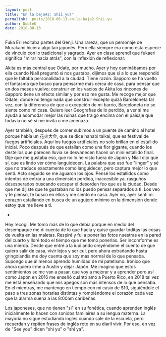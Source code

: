 ```yaml
---
layout: post
title: "En la baja#2: Shii yu!"
permalink: _posts/2018-08-13-en-la-baja2-Shii-yu
author: DobleU
date: 2018-08-13
---
```

Fuka Eri recitaba partes del Genji. Una rareza, que un personaje de Murakami hiciera algo tan japonés. Pero ella siempre era como esta especie de vínculo con lo tradicional y sagrado. Ayer en clase aprendí que fukaeri significa "mirar hacia atrás", con la inflexión de reflexionar.

Akita es más central que Odate, por mucho. Ayer y hoy caminábamos por ella cuando Niall preguntó si nos gustaba, dijimos que sí a lo que respondió que le faltaba personalidad a la ciudad. Tiene razón. Sapporo se ha vuelto el fantasma que busco para pensarme más cerca de casa, para pensar que en dos meses vuelvo; construir en los vacíos de Akita los rincones de Sapporo tiene un efecto similar y por eso me gusta. Me recoge mejor que Odate, donde no tengo nada que construir excepto quizá Barceloneta tal vez, con la diferencia de que a excepción de mi barrio, Barceloneta no se siente como mi casa. Quiero leer Geografías de lo perdido, a ver si me ayuda a acomodar mejor las ruinas que traigo encima con el paisaje que todavía no sé si me invita o me amenaza.

Ayer también, después de comer subimos a un puente de camino al hotel porque había un 花火大会, que se dice hanabi taikai, que es festival de fuegos artificiales. Aquí los fuegos artificiales no solo brillan en el estallido inicial. Poco después de que estallan como una flor gigante, cuando los destellos que parecen lluvia se desvanecen hacen un mini estallido final. Dije que me gustaba eso, que no lo he visto fuera de Japón y Niall dijo que sí, que es lindo ver cómo languidecen. La palabra que usó fue "linger" y sé que no traduce exactamente como languidecer, pero captura mejor lo que sentí. Acto seguido se me aguaron los ojos. Pensé los estallidos como intentos de entrar a una dimensión perdida, inaccesible ya, rasguños desesperados buscando escapar el desorden feo que es la ciudad. Desde que me dijiste que te gustaban no los puedo pensar separados a ti. Los veo y te pienso, te busco en ellos y me siento en casa. Ayer no, ayer sentí mi corazón estallando en busca de un agujero mínimo en la dimensión donde estoy que me lleve a ti.

*

Hoy recogí. Me tomó más de lo que debía porque en medio del desempaque me di cuenta de lo que hacía y quise guardar toditas las cosas de vuelta en las maletas. Respiré y fui a poner las fotos nuestras en la pared del cuarto y lloré todo el tiempo que me tomó ponerlas. Ser incomforme es una mierda. Desde que entré a la iupi ando creyéndome el cuento de que quiero salir de casa, vivir lejos y ser cul, pero ahora  extrañando hasta gringolandia me doy cuenta que soy más normal de lo que pensaba. Supongo que al menos aprendo humildad de mi patetismo. Irónico que ahora quiero irme a Austin y dejar Japón. Me imagino que estos sentimientos se me van a pasar, que voy a mejorar y a aprender pero así como Japón en 2016 me enseñó cuánto amo a Puerto Rico, en 2018 tal vez me está enseñando que mis apegos son más intensos de lo que pensaba. En el mientras, me mantengo en tiempo con mi casio de $10, siguiéndole el paso a tres zonas horarias distintas y rompiéndome el corazón cada vez que la alarma suena a las 8:00am caribeñas.

Los japoneses, que no tienen "si" en su fonética, cuando aprenden inglés inicialmente lo hacen con sonidos familaires a su lengua materna. La mayoría no sigue estudiando inglés cuando sale de la escuela, pero recuerdan y repiten frases de inglés roto en su diaril vivir. Por eso, en vez de "See you" dicen "shi yu" o "shi ya".
